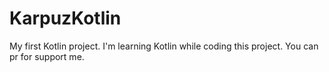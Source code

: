 # KarpuzKotlin

My first Kotlin project. I'm learning Kotlin while coding this project. You can pr for support me.
